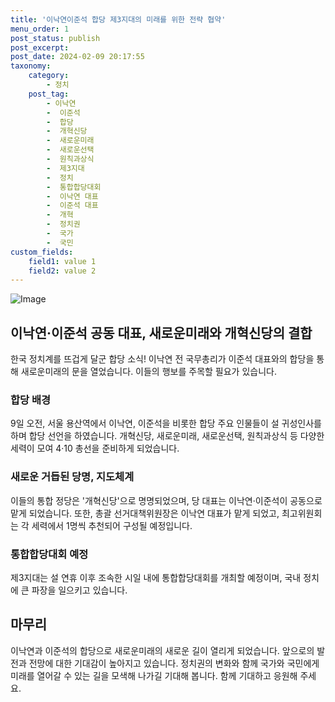 ```yaml
---
title: '이낙연이준석 합당 제3지대의 미래를 위한 전략 협약'
menu_order: 1
post_status: publish
post_excerpt: 
post_date: 2024-02-09 20:17:55
taxonomy:
    category:
        - 정치
    post_tag:
        - 이낙연
        -  이준석
        -  합당
        -  개혁신당
        -  새로운미래
        -  새로운선택
        -  원칙과상식
        -  제3지대
        -  정치
        -  통합합당대회
        -  이낙연 대표
        -  이준석 대표
        -  개혁
        -  정치권
        -  국가
        -  국민
custom_fields:
    field1: value 1
    field2: value 2
---
```


![Image](https://imgnews.pstatic.net/image/310/2024/02/09/0000114259_001_20240209161901338.jpg?type=w647)

## 이낙연·이준석 공동 대표, 새로운미래와 개혁신당의 결합
한국 정치계를 뜨겁게 달군 합당 소식! 이낙연 전 국무총리가 이준석 대표와의 합당을 통해 새로운미래의 문을 열었습니다. 이들의 행보를 주목할 필요가 있습니다.
### 합당 배경
9일 오전, 서울 용산역에서 이낙연, 이준석을 비롯한 합당 주요 인물들이 설 귀성인사를 하며 합당 선언을 하였습니다. 개혁신당, 새로운미래, 새로운선택, 원칙과상식 등 다양한 세력이 모여 4·10 총선을 준비하게 되었습니다.
### 새로운 거듭된 당명, 지도체계
이들의 통합 정당은 '개혁신당'으로 명명되었으며, 당 대표는 이낙연·이준석이 공동으로 맡게 되었습니다. 또한, 총괄 선거대책위원장은 이낙연 대표가 맡게 되었고, 최고위원회는 각 세력에서 1명씩 추천되어 구성될 예정입니다.
### 통합합당대회 예정
제3지대는 설 연휴 이후 조속한 시일 내에 통합합당대회를 개최할 예정이며, 국내 정치에 큰 파장을 일으키고 있습니다.
## 마무리
이낙연과 이준석의 합당으로 새로운미래의 새로운 길이 열리게 되었습니다. 앞으로의 발전과 전망에 대한 기대감이 높아지고 있습니다. 정치권의 변화와 함께 국가와 국민에게 미래를 열어갈 수 있는 길을 모색해 나가길 기대해 봅니다. 함께 기대하고 응원해 주세요.
